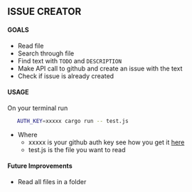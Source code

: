 ## ISSUE CREATOR

#### GOALS
- Read file
- Search through file
- Find text with `TODO` and `DESCRIPTION`
- Make API call to github and create an issue with the text
- Check if issue is already created 

#### USAGE
On your terminal run 
```bash
   AUTH_KEY=xxxxx cargo run -- test.js
```
- Where 
    - xxxxx is your github auth key see how you get it [here](https://docs.github.com/en/authentication/keeping-your-account-and-data-secure/creating-a-personal-access-token)
    - test.js is the file you want to read


#### Future Improvements 
- Read all files in a folder 

